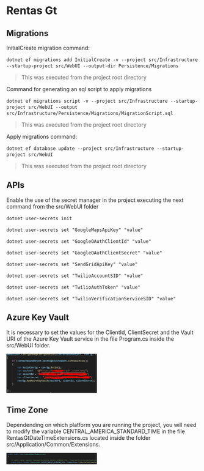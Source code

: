 # Rentas Gt

## Migrations

InitialCreate migration command:
```
dotnet ef migrations add InitialCreate -v --project src/Infrastructure --startup-project src/WebUI --output-dir Persistence/Migrations
```
> This was executed from the project root directory


Command for generating an sql script to apply migrations
```
dotnet ef migrations script -v --project src/Infrastructure --startup-project src/WebUI --output src/Infrastructure/Persistence/Migrations/MigrationScript.sql
```
> This was executed from the project root directory


Apply migrations command:
```
dotnet ef database update --project src/Infrastructure --startup-project src/WebUI
```
> This was executed from the project root directory


## APIs
Enable the use of the secret manager in the project executing the next command from the src/WebUI folder
```
dotnet user-secrets init
```

```
dotnet user-secrets set "GoogleMapsApiKey" "value"
```

```
dotnet user-secrets set "GoogleOAuthClientId" "value"
```

```
dotnet user-secrets set "GoogleOAuthClientSecret" "value"
```

```
dotnet user-secrets set "SendGridApiKey" "value"
```

```
dotnet user-secrets set "TwilioAccountSID" "value"
```

```
dotnet user-secrets set "TwilioAuthToken" "value"
```

```
dotnet user-secrets set "TwilioVerificationServiceSID" "value"
```

## Azure Key Vault
It is necessary to set the values for the ClientId, ClientSecret and the Vault URI of the Azure Key Vault service in the file Program.cs inside the src/WebUI folder.

<img alt="Azure Key Vault Configuration" src="https://github.com/juanguerra97/rentasgt/raw/master/docs/img/KeyVaultProgram.cs.PNG" width="47%">

## Time Zone
Dependending on which platform you are running the project, you will need to modify the variable CENTRAL_AMERICA_STANDARD_TIME in the file RentasGtDateTimeExtensions.cs located inside the folder src/Application/Common/Extensions.

<img alt="Azure Key Vault Configuration" src="https://github.com/juanguerra97/rentasgt/raw/master/docs/img/TimeZone.PNG" width="47%">
